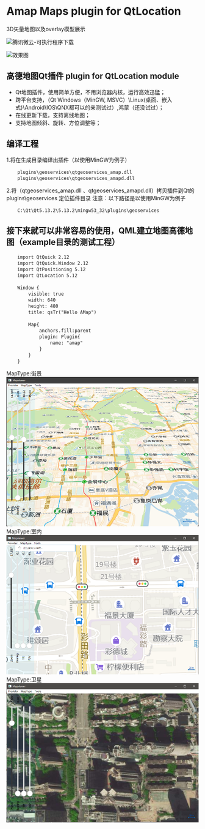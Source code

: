 # Amap Maps plugin for QtLocation
3D矢量地图以及overlay模型展示

![腾讯微云-可执行程序下载](https://share.weiyun.com/6rOB6NAU)

![效果图](https://img1.imgtp.com/2022/05/09/dJppHkhy.gif)


## 高德地图Qt插件 plugin for QtLocation module
* Qt地图插件，使用简单方便，不用浏览器内核，运行高效迅猛；
* 跨平台支持，（Qt Windows（MinGW, MSVC）\Linux(桌面、嵌入式)\Android\IOS\QNX都可以的亲测试过）,鸿蒙（还没试过）；
* 在线更新下载，支持离线地图；
* 支持地图倾斜、旋转、方位调整等；

## 编译工程
1.将在生成目录编译出插件（以使用MinGW为例子）
```
	plugins\geoservices\qtgeoservices_amap.dll 
	plugins\geoservices\qtgeoservices_amapd.dll
```

2.将（qtgeoservices_amap.dll 、qtgeoservices_amapd.dll）拷贝插件到Qt的 plugins\geoservices 定位插件目录
注意：以下路径是以使用MinGW为例子
```
	C:\Qt\Qt5.13.2\5.13.2\mingw53_32\plugins\geoservices
```
## 接下来就可以非常容易的使用，QML建立地图高德地图（example目录的测试工程）
```
	import QtQuick 2.12
	import QtQuick.Window 2.12
	import QtPositioning 5.12
	import QtLocation 5.12

	Window {
		visible: true
		width: 640
		height: 480
		title: qsTr("Hello AMap")

		Map{
			anchors.fill:parent
			plugin: Plugin{
				name: "amap"
			}
		}
	}
```
MapType:街景
![](example/amap1.png)
MapType:室内
![](example/amap2.png)
MapType:卫星
![](example/amap3.png)
